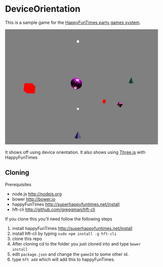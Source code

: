 DeviceOrientation
=================

This is a sample game for the [HappyFunTimes party games system](http://greggman.github.io/HappyFunTimes).

<img src="screenshot.png" />

It shows off using device orientation. It also shows using [Three.js](http://threejs.org/) with HappyFunTimes

Cloning
-------

Prerequisites

*   node.js http://nodejs.org
*   bower http://bower.io
*   happyFunTimes http://superhappyfuntimes.net/install
*   hft-cli http://github.com/greggman/hft-cli

If you clone this you'll need follow the following steps

1.  install happyFunTimes http://superhappyfuntimes.net/install
2.  install hft-cli by typing `sudo npm install -g hft-cli`
3.  clone this repo
4.  After cloning cd to the folder you just cloned into and type `bower install`
5.  edit `package.json` and change the `gameId` to some other id.
6.  type `hft add` which will add this to happyFunTimes.



